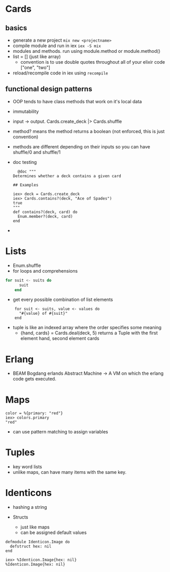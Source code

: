 # Cards

## basics

- generate a new project `mix new <projectname>`
- compile module and run in iex `iex -S mix`
- modules and methods. run using module.method or module.method()
- list = [] (just like array)
  - convention is to use double quotes throughout all of your elixir code ["one", "two"]
- reload/recompile code in iex using `recompile`

## functional design patterns

- OOP tends to have class methods that work on it's local data
- immutability
- input -> output. Cards.create_deck |> Cards.shuffle
- method? means the method returns a boolean (not enforced, this is just convention)
- methods are different depending on their inputs so you can have shuffle/0 and shuffle/1
- doc testing

  ```
    @doc """
  Determines whether a deck contains a given card

  ## Examples

  iex> deck = Cards.create_deck
  iex> Cards.contains?(deck, "Ace of Spades")
  true
  """
  def contains?(deck, card) do
    Enum.member?(deck, card)
  end
  ```

-

# Lists

- Enum.shuffle
- for loops and comprehensions

```elixir
for suit <- suits do
      suit
    end
```

- get every possible combination of list elements

```
    for suit <- suits, value <- values do
      "#{value} of #{suit}"
    end
```

- tuple is like an indexed array where the order specifies some meaning
  - {hand, cards} = Cards.deal(deck, 5) returns a Tuple with the first element hand, second element cards

# Erlang

- BEAM Bogdang erlands Abstract Machine -> A VM on which the erlang code gets executed.

# Maps

```iex
color = %{primary: "red"}
iex> colors.primary
"red"
```

- can use pattern matching to assign variables

# Tuples

- key word lists
- unlike maps, can have many items with the same key.

# Identicons

- hashing a string

- Structs
  - just like maps
  - can be assigned default values

```
defmodule Identicon.Image do
  defstruct hex: nil
end

iex> %Identicon.Image{hex: nil}
%Identicon.Image{hex: nil}
```

